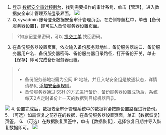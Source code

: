 
1. 登录 [数据安全审计控制台](https://console.cloud.tencent.com/cds/audit)，找到需要操作的审计系统，单击【管理】，进入数据安全审计管理系统登录界面。
![](https://main.qcloudimg.com/raw/58e92bf681bdc797d2978ba51775b30e.png)
2. 以 sysadmin 账号登录数据安全审计管理页面，在左侧导航栏中，单击【备份服务器设置】，即可进入备份服务器设置页面。
>?如忘记登录密码，可以 [提交工单](https://console.cloud.tencent.com/workorder/category?level1_id=517&level2_id=727&source=0&data_title=%E5%85%B6%E4%BB%96%E8%85%BE%E8%AE%AF%E4%BA%91%E4%BA%A7%E5%93%81&level3_id=729&radio_title=%E6%95%85%E9%9A%9C%E6%8E%92%E6%9F%A5&queue=15&scene_code=17784&step=2) 找回密码。
3. 在备份服务器设置页面，依次输入备份服务器地址、备份服务器端口、备份服务器用户名、备份服务器密码、备份服务器目录路径，打开备份开关，单击【保存】即可完成备份服务器设置。
>?
>- 备份服务器地址需为公网 IP 地址，并且入站安全组是放通状态，详情请参见 [添加安全组规则](https://cloud.tencent.com/document/product/215/39790)。
>- 备份服务器通过 SSH 的方式进行备份，备份服务器设置成功后，系统每天2点定时备份上一天的数据到目标机器目录。
>
![](https://main.qcloudimg.com/raw/da2d9a14dcdc25ab70f1ef24d94ec2ce.png)
4. 设置完成后，数据安全审计管理系统中的数据将会按照设置路径进行备份。
5. （可选）如需恢复之前存在的数据，在备份服务器设置页面，单击【数据恢复】页签。
6. （可选）在数据恢复页签中，单击【数据恢复】，选择恢复日期并导入恢复数据即可。 
![](https://main.qcloudimg.com/raw/99ee31aac8c01fdbe9949339d2037030.png)
